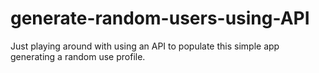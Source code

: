 # generate-random-users-using-API

Just playing around with using an API to populate this simple app generating a random use profile.
